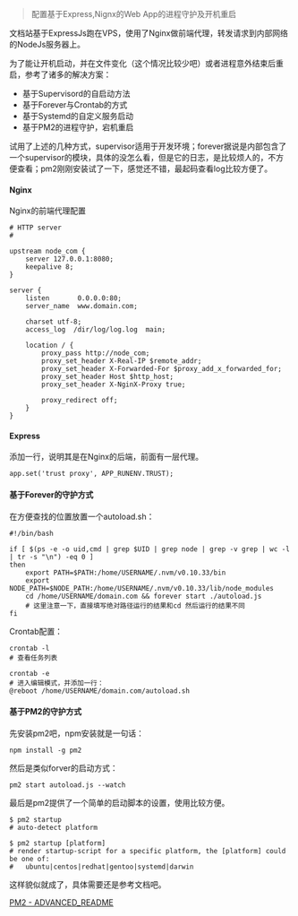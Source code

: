 > 配置基于Express,Nignx的Web App的进程守护及开机重启


文档站基于ExpressJs跑在VPS，使用了Nginx做前端代理，转发请求到内部网络的NodeJs服务器上。

为了能让开机启动，并在文件变化（这个情况比较少吧）或者进程意外结束后重启，参考了诸多的解决方案：

* 基于Supervisord的自启动方法
* 基于Forever与Crontab的方式
* 基于Systemd的自定义服务启动
* 基于PM2的进程守护，宕机重启
 
试用了上述的几种方式，supervisor适用于开发环境；forever据说是内部包含了一个supervisor的模块，具体的没怎么看，但是它的日志，是比较烦人的，不方便查看；pm2刚刚安装试了一下，感觉还不错，最起码查看log比较方便了。

#### Nginx

Nginx的前端代理配置

    # HTTP server
    #
    
    upstream node_com {
        server 127.0.0.1:8080;
        keepalive 8;
    }

    server {
        listen       0.0.0.0:80;
        server_name  www.domain.com;
    
        charset utf-8;
        access_log  /dir/log/log.log  main;

        location / {
            proxy_pass http://node_com;	
            proxy_set_header X-Real-IP $remote_addr;
            proxy_set_header X-Forwarded-For $proxy_add_x_forwarded_for;
            proxy_set_header Host $http_host;
            proxy_set_header X-NginX-Proxy true;
        
            proxy_redirect off;
        }
    }
    
#### Express

添加一行，说明其是在Nginx的后端，前面有一层代理。

	app.set('trust proxy', APP_RUNENV.TRUST);
	
	
#### 基于Forever的守护方式

在方便查找的位置放置一个autoload.sh：

    #!/bin/bash
    
    if [ $(ps -e -o uid,cmd | grep $UID | grep node | grep -v grep | wc -l | tr -s "\n") -eq 0 ]
    then
        export PATH=$PATH:/home/USERNAME/.nvm/v0.10.33/bin
        export NODE_PATH=$NODE_PATH:/home/USERNAME/.nvm/v0.10.33/lib/node_modules
        cd /home/USERNAME/domain.com && forever start ./autoload.js
        # 这里注意一下，直接填写绝对路径运行的结果和cd 然后运行的结果不同
    fi
    
Crontab配置：

	crontab -l
	# 查看任务列表
	
	crontab -e
	# 进入编辑模式，并添加一行：
	@reboot /home/USERNAME/domain.com/autoload.sh

#### 基于PM2的守护方式

先安装pm2吧，npm安装就是一句话：

	npm install -g pm2
	
然后是类似forver的启动方式：

	pm2 start autoload.js --watch
	
最后是pm2提供了一个简单的启动脚本的设置，使用比较方便。

	$ pm2 startup
	# auto-detect platform
	
	$ pm2 startup [platform]
	# render startup-script for a specific platform, the [platform] could be one of:
	#   ubuntu|centos|redhat|gentoo|systemd|darwin
	
这样貌似就成了，具体需要还是参考文档吧。

[PM2 - ADVANCED_README](https://github.com/Unitech/PM2/blob/development/ADVANCED_README.md)